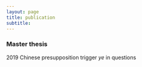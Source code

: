 ```yaml
---
layout: page
title: publication
subtitle: 
---
```


### Master thesis

2019 Chinese presupposition trigger *ye* in questions
